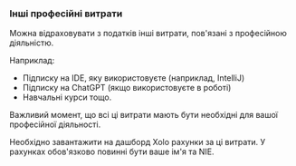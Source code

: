 ### Інші професійні витрати

Можна відраховувати з податків інші витрати, пов'язані з професійною діяльністю.

Наприклад:

- Підписку на IDE, яку використовуєте (наприклад, IntelliJ)
- Підписку на ChatGPT (якщо використовуєте в роботі)
- Навчальні курси тощо.

Важливий момент, що всі ці витрати мають бути необхідні для вашої професійної діяльності.

Необхідно завантажити на дашборд Xolo рахунки за ці витрати. У рахунках обов'язково повинні бути ваше ім'я та NIE.
